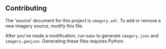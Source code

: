 ## Contributing

The 'source' document for this project is `imagery.xml`. To add or remove
a new imagery source, modify this file.

After you've made a modification, run `make` to generate `imagery.json` and
`imagery.geojson`. Generating these files requires Python.
